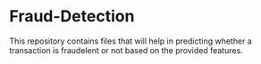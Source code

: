 # Fraud-Detection

This repository contains files that will help in predicting whether a transaction is fraudelent or not based on the provided features.

